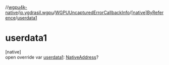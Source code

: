 //[wgpu4k-native](../../../../index.md)/[io.ygdrasil.wgpu](../../index.md)/[WGPUUncapturedErrorCallbackInfo](../index.md)/[[native]ByReference](index.md)/[userdata1](userdata1.md)

# userdata1

[native]\
open override var [userdata1](userdata1.md): [NativeAddress](../../../ffi/-native-address/index.md)?